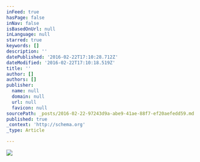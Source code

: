 ```yaml
---
inFeed: true
hasPage: false
inNav: false
isBasedOnUrl: null
inLanguage: null
starred: true
keywords: []
description: ''
datePublished: '2016-02-22T17:10:28.712Z'
dateModified: '2016-02-22T17:10:18.519Z'
title: ''
author: []
authors: []
publisher:
  name: null
  domain: null
  url: null
  favicon: null
sourcePath: _posts/2016-02-22-97243d9a-abe9-41ae-88f7-ef20aefedd59.md
published: true
_context: 'http://schema.org'
_type: Article

---
```

![](https://the-grid-user-content.s3-us-west-2.amazonaws.com/00961fdf-9d60-49a0-a1b2-65c9c7412255.jpg)